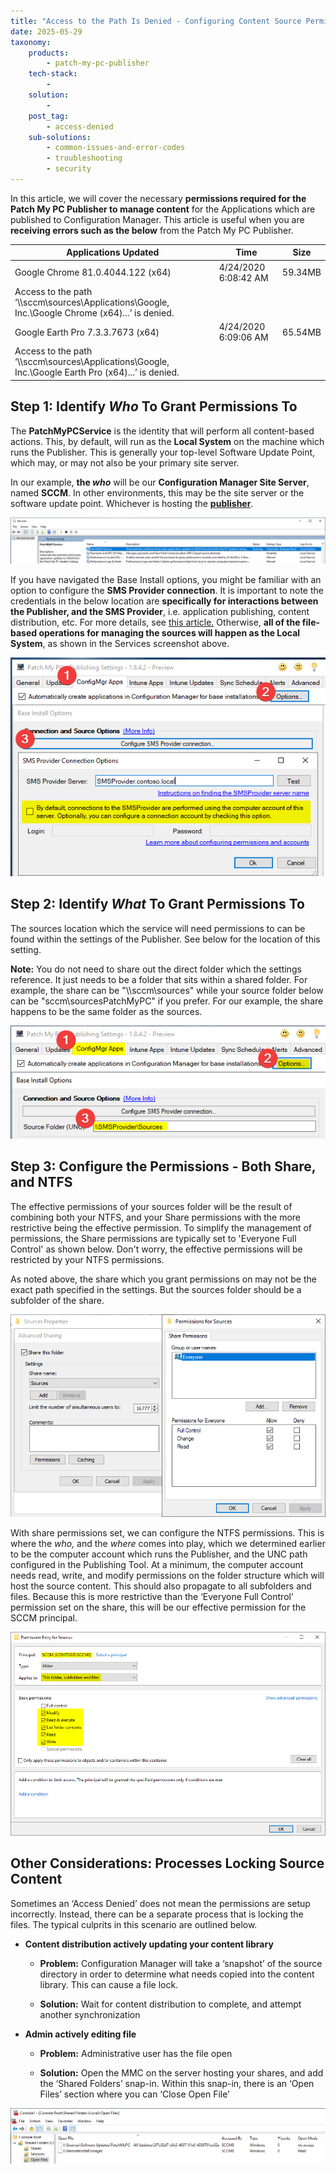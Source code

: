 ```yaml
---
title: "Access to the Path Is Denied - Configuring Content Source Permissions"
date: 2025-05-29
taxonomy:
    products:
        - patch-my-pc-publisher
    tech-stack:
        - 
    solution:
        - 
    post_tag:
        - access-denied
    sub-solutions:
        - common-issues-and-error-codes
        - troubleshooting
        - security
---
```


In this article, we will cover the necessary **permissions required for the Patch My PC Publisher to manage content** for the Applications which are published to Configuration Manager. This article is useful when you are **receiving errors such as the below** from the Patch My PC Publisher.

| Applications Updated | Time | Size |
| --- | --- | --- |
| Google Chrome 81.0.4044.122 (x64) | 4/24/2020 6:08:42 AM | 59.34MB |
| Access to the path ‘\\\\sccm\\sources\\Applications\\Google, Inc.\\Google Chrome (x64)...’ is denied. |  |  |
| Google Earth Pro 7.3.3.7673 (x64) | 4/24/2020 6:09:06 AM | 65.54MB |
| Access to the path ‘\\\\sccm\\sources\\Applications\\Google, Inc.\\Google Earth Pro (x64)...’ is denied. |  |  |

## Step 1: Identify _Who_ To Grant Permissions To

The **PatchMyPCService** is the identity that will perform all content-based actions. This, by default, will run as the **Local System** on the machine which runs the Publisher. This is generally your top-level Software Update Point, which may, or may not also be your primary site server.

In our example, **the _who_** will be our **Configuration Manager Site Server**, named **SCCM**. In other environments, this may be the site server or the software update point. Whichever is hosting the **[publisher](/docs)**.

![PatchMyPCService in Services](/_images/RemoteDesktopManagerFree_dL5SuC26OV.png "PatchMyPCService in Services")

If you have navigated the Base Install options, you might be familiar with an option to configure the **SMS Provider connection**. It is important to note the credentials in the below location are **specifically for interactions between the Publisher, and the SMS Provider**, i.e. application publishing, content distribution, etc. For more details, see [this article.](https://patchmypc.com/permissions-required-in-sccm-for-base-installation-packages-from-patch-my-pc) Otherwise, **all of the file-based operations for managing the sources will happen as the Local System**, as shown in the Services screenshot above.

![SMS Provider Credentials - Not used for File based operations](/_images/SMSProviderConnection.png "SMS Provider Credentials - Not used for File based operations")

## Step 2: Identify _What_ To Grant Permissions To

The sources location which the service will need permissions to can be found within the settings of the Publisher. See below for the location of this setting.

**Note:** You do not need to share out the direct folder which the settings reference. It just needs to be a folder that sits within a shared folder. For example, the share can be "\\\\sccm\\sources" while your source folder below can be "sccm\\sourcesPatchMyPC" if you prefer. For our example, the share happens to be the same folder as the sources.

![Content Source for ConfigMgr Applications.](/_images/PublishingService-ContentSourceInfo-2.png "Content Source for ConfigMgr Applications.")

## Step 3: Configure the Permissions - Both Share, and NTFS

The effective permissions of your sources folder will be the result of combining both your NTFS, and your Share permissions with the more restrictive being the effective permission. To simplify the management of permissions, the Share permissions are typically set to 'Everyone Full Control' as shown below. Don't worry, the effective permissions will be restricted by your NTFS permissions.

As noted above, the share which you grant permissions on may not be the exact path specified in the settings. But the sources folder should be a subfolder of the share. 

![Source Folder Sharing Permissions](/_images/SourceSharePermissions.png "Source Folder Sharing Permissions")

With share permissions set, we can configure the NTFS permissions. This is where the _who,_ and the _where_ comes into play, which we determined earlier to be the computer account which runs the Publisher, and the UNC path configured in the Publishing Tool. At a minimum, the computer account needs read, write, and modify permissions on the folder structure which will host the source content. This should also propagate to all subfolders and files. Because this is more restrictive than the ‘Everyone Full Control’ permission set on the share, this will be our effective permission for the SCCM principal. 

![Sources ACL Permissions](/_images/Sources_ACL.png "Sources ACL Permissions")

## Other Considerations: Processes Locking Source Content

Sometimes an ‘Access Denied’ does not mean the permissions are setup incorrectly. Instead, there can be a separate process that is locking the files. The typical culprits in this scenario are outlined below.

- **Content distribution actively updating your content library**
    - **Problem:** Configuration Manager will take a ‘snapshot’ of the source directory in order to determine what needs copied into the content library. This can cause a file lock.
    
    - **Solution:** Wait for content distribution to complete, and attempt another synchronization

- **Admin actively editing file**
    - **Problem:** Administrative user has the file open
    
    - **Solution:** Open the MMC on the server hosting your shares, and add the ‘Shared Folders’ snap-in. Within this snap-in, there is an ‘Open Files’ section where you can ‘Close Open File’

![](/_images/close_open_file.png)
